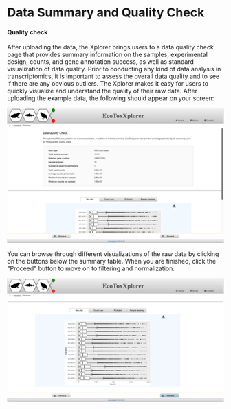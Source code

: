 # Data Summary and Quality Check


#### Quality check
After uploading the data, the Xplorer brings users to a data quality check page that provides summary information on the samples, experimental design, counts, and gene annotation success, as well as standard visualization of data quality. Prior to conducting any kind of data analysis in transcriptomics, it is important to assess the overall data quality and to see if there are any obvious outliers. The Xplorer makes it easy for users to quickly visualize and understand the quality of their raw data. After uploading the example data, the following should appear on your screen:

![Image](RNAseq_upload_summary.png)

You can browse through different visualizations of the raw data by clicking on the buttons below the summary table. When you are finished, click the "Proceed" button to move on to filtering and normalization. 

![Image](RNAseq_prefiltering_boxplot.png)


